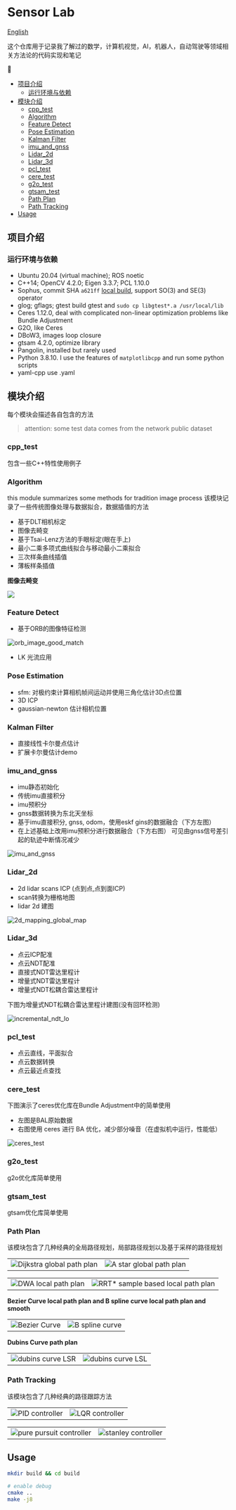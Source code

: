 # Sensor Lab <!-- omit in toc -->

[English](./README.md)

这个仓库用于记录我了解过的数学，计算机视觉，AI，机器人，自动驾驶等领域相关方法论的代码实现和笔记

:construction:

- [项目介绍](#项目介绍)
  - [运行环境与依赖](#运行环境与依赖)
- [模块介绍](#模块介绍)
  - [cpp\_test](#cpp_test)
  - [Algorithm](#algorithm)
  - [Feature Detect](#feature-detect)
  - [Pose Estimation](#pose-estimation)
  - [Kalman Filter](#kalman-filter)
  - [imu\_and\_gnss](#imu_and_gnss)
  - [Lidar\_2d](#lidar_2d)
  - [Lidar\_3d](#lidar_3d)
  - [pcl\_test](#pcl_test)
  - [cere\_test](#cere_test)
  - [g2o\_test](#g2o_test)
  - [gtsam\_test](#gtsam_test)
  - [Path Plan](#path-plan)
  - [Path Tracking](#path-tracking)
- [Usage](#usage)

## 项目介绍

### 运行环境与依赖

- Ubuntu 20.04 (virtual machine); ROS noetic
- C++14; OpenCV 4.2.0; Eigen 3.3.7; PCL 1.10.0
- Sophus, commit SHA `a621ff` [local build](./task/local_build_sophus.md), support SO(3) and SE(3) operator
- glog; gflags; gtest build gtest and `sudo cp libgtest*.a /usr/local/lib`
- Ceres 1.12.0, deal with complicated non-linear optimization problems like Bundle Adjustment
- G2O, like Ceres
- DBoW3, images loop closure
- gtsam 4.2.0, optimize library
- Pangolin, installed but rarely used
- Python 3.8.10. I use the features of `matplotlibcpp` and run some python scripts
- yaml-cpp use .yaml

## 模块介绍

每个模块会描述各自包含的方法

> attention: some test data comes from the network public dataset

### cpp_test

包含一些C++特性使用例子

### Algorithm

this module summarizes some methods for tradition image process
该模块记录了一些传统图像处理与数据拟合，数据插值的方法

- 基于DLT相机标定
- 图像去畸变
- 基于Tsai-Lenz方法的手眼标定(眼在手上)
- 最小二乘多项式曲线拟合与移动最小二乘拟合
- 三次样条曲线插值
- 薄板样条插值

**图像去畸变**

![](./support_files/image/algorithm/img1.png)

### Feature Detect

- 基于ORB的图像特征检测

![orb_image_good_match](./support_files/image/feature_detect/orb_image_good_match.png)

- LK 光流应用

### Pose Estimation

- sfm: 对极约束计算相机帧间运动并使用三角化估计3D点位置
- 3D ICP
- gaussian-newton 估计相机位置

### Kalman Filter

- 直接线性卡尔曼点估计
- 扩展卡尔曼估计demo

### imu_and_gnss

- imu静态初始化
- 传统imu直接积分
- imu预积分
- gnss数据转换为东北天坐标
- 基于imu直接积分, gnss, odom，使用eskf gins的数据融合（下方左图）
- 在上述基础上改用imu预积分进行数据融合（下方右图） 可见由gnss信号差引起的轨迹中断情况减少

![imu_and_gnss](./support_files/image/imu_and_gnss/imu_and_gnss.png)

### Lidar_2d

- 2d lidar scans ICP (点到点,点到面ICP)
- scan转换为栅格地图
- lidar 2d 建图

![2d_mapping_global_map](./support_files/image/lidar_2d/2d_mapping_global_map.png)

### Lidar_3d

- 点云ICP配准
- 点云NDT配准
- 直接式NDT雷达里程计
- 增量式NDT雷达里程计
- 增量式NDT松耦合雷达里程计

下图为增量式NDT松耦合雷达里程计建图(没有回环检测)

![incremental_ndt_lo](./support_files/image/lidar_3d/incremental_ndt_lo.png)

### pcl_test

- 点云直线，平面拟合
- 点云数据转换
- 点云最近点查找

### cere_test

下图演示了ceres优化库在Bundle Adjustment中的简单使用

- 左图是BAL原始数据
- 右图使用 ceres 进行 BA 优化，减少部分噪音（在虚拟机中运行，性能低）

![ceres_test](./support_files/image/ceres_test/ceres_1.png)


### g2o_test

g2o优化库简单使用

### gtsam_test

gtsam优化库简单使用

### Path Plan

该模块包含了几种经典的全局路径规划，局部路径规划以及基于采样的路径规划

<table>
    <tr>
        <td ><center><img src="./support_files/image/path_plan/dijkstra_demo.png" >Dijkstra global path plan </center></td>
        <td ><center><img src="./support_files/image/path_plan/astar_demo.png"  >A star global path plan</center></td>
    </tr>
</table>

<table>
    <tr>
        <td ><center><img src="./support_files/image/path_plan/dwa_demo.png" >DWA local path plan </center></td>
        <td ><center><img src="./support_files/image/path_plan/rrt_star_demo.png"  >RRT* sample based local path plan</center></td>
    </tr>
</table>

**Bezier Curve local path plan and B spline curve local path plan and smooth**

<table>
    <tr>
        <td ><center><img src="./support_files/image/path_plan/bezier_curve.png" >Bezier Curve </center></td>
        <td ><center><img src="./support_files/image/path_plan/b_spline_demo.png"  >B spline curve </center></td>
    </tr>
</table>

**Dubins Curve path plan**

<table>
    <tr>
        <td ><center><img src="./support_files/image/path_plan/dubins_curve_1.png" >dubins curve LSR </center></td>
        <td ><center><img src="./support_files/image/path_plan/dubins_curve_2.png"  >dubins curve LSL</center></td>
    </tr>
</table>

### Path Tracking

该模块包含了几种经典的路径跟踪方法

<table>
    <tr>
        <td ><center><img src="./support_files/image/path_tracking/pid_demo.png" >PID controller </center></td>
        <td ><center><img src="./support_files/image/path_tracking/lqr_demo.png"  >LQR controller</center></td>
    </tr>
</table>

<table>
    <tr>
        <td ><center><img src="./support_files/image/path_tracking/pure_pursuit_1.png" >pure pursuit controller </center></td>
        <td ><center><img src="./support_files/image/path_tracking/stanley_1.png"  >stanley controller</center></td>
    </tr>
</table>

## Usage

```bash
mkdir build && cd build

# enable debug
cmake ..
make -j8
```
